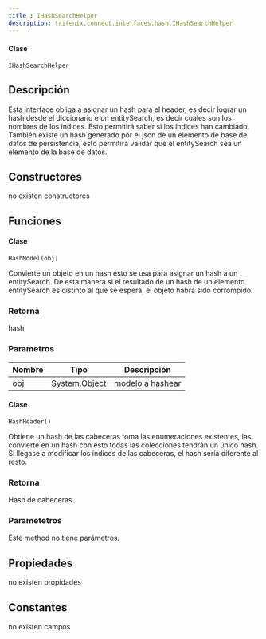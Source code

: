 ```yaml
---
title : IHashSearchHelper
description: trifenix.connect.interfaces.hash.IHashSearchHelper
---
```




<CodeBlock slots = 'heading, code' repeat = '1' languages = 'C#' />

#### Clase
```
IHashSearchHelper
```

## Descripción
Esta interface obliga a asignar un hash para el header, es decir lograr un hash desde el diccionario
e un entitySearch, es decir cuales son los nombres de los indices.
Esto permitirá saber si los índices han cambiado.
También existe un hash generado por el json de un elemento de base de datos de persistencia,
esto permitirá validar que el entitySearch sea un elemento de la base de datos.
## Constructores

no existen constructores


## Funciones


<CodeBlock slots = 'heading, code' repeat = '1' languages = 'C#' />

#### Clase
```
HashModel(obj)
```


Convierte un objeto en un hash
esto se usa para asignar un hash a un entitySearch.
De esta manera si el resultado de un hash de un elemento entitySearch
es distinto al que se espera, el objeto habrá sido corrompido.
### Retorna
hash
### Parametros
| Nombre | Tipo | Descripción |
| ------ | ---- | ----------- |
| obj | [System.Object](http://msdn.microsoft.com/query/dev14.query?appId=Dev14IDEF1&l=EN-US&k=k:System.Object 'System.Object') | modelo a hashear |

<CodeBlock slots = 'heading, code' repeat = '1' languages = 'C#' />

#### Clase
```
HashHeader()
```


Obtiene un hash de las cabeceras
toma las enumeraciones existentes, las convierte en un hash
con esto todas las colecciones tendrán un único hash.
Si llegase a modificar los índices de las cabeceras, el hash sería diferente al resto.
### Retorna
Hash de cabeceras
### Parametetros
Este method no tiene parámetros.
## Propiedades

no existen propidades

## Constantes
no existen campos

